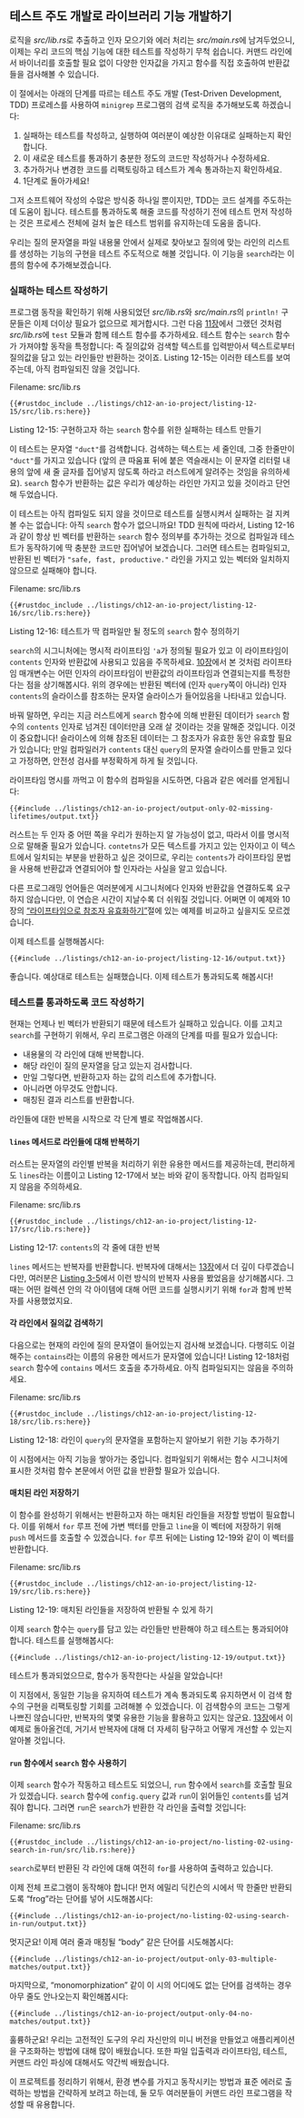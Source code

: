 ## 테스트 주도 개발로 라이브러리 기능 개발하기

로직을 *src/lib.rs*로 추출하고 인자 모으기와 에러 처리는
*src/main.rs*에 남겨두었으니, 이제는 우리 코드의 핵심 기능에 대한
테스트를 작성하기 무척 쉽습니다. 커맨드 라인에서 바이너리를 호출할
필요 없이 다양한 인자값을 가지고 함수를 직접 호출하여 반환값들을
검사해볼 수 있습니다.

이 절에서는 아래의 단계를 따르는 테스트 주도 개발 (Test-Driven Development, TDD)
프로레스를 사용하여 `minigrep` 프로그램의 검색 로직을 추가해보도록 하겠습니다:

1. 실패하는 테스트를 착성하고, 실행하여 여러분이 예상한 이유대로 실패하는지
   확인합니다.
2. 이 새로운 테스트를 통과하기 충분한 정도의 코드만 작성하거나 수정하세요. 
3. 추가하거나 변경한 코드를 리팩토링하고 테스트가 계속 통과하는지
   확인하세요.
4. 1단계로 돌아가세요!

그저 소프트웨어 작성의 수많은 방식중 하나일 뿐이지만, TDD는 코드 설계를 주도하는데
도움이 됩니다. 테스트를 통과하도록 해줄 코드를 작성하기 전에 테스트 먼저 작성하는
것은 프로세스 전체에 걸처 높은 테스트 범위를 유지하는데 도움을 줍니다.

우리는 질의 문자열을 파일 내용물 안에서 실제로 찾아보고 질의에
맞는 라인의 리스트를 생성하는 기능의 구현을 테스트 주도적으로
해볼 것입니다. 이 기능을 `search`라는 이름의 함수에
추가해보겠습니다.

### 실패하는 테스트 작성하기

프로그램 동작을 확인하기 위해 사용되었던 *src/lib.rs*와 *src/main.rs*의
`println!` 구문들은 이제 더이상 필요가 없으므로 제거합시다.
그런 다음 [11장][ch11-anatomy]<!-- ignore -->에서 그랬던 것처럼 *src/lib.rs*에
`test` 모듈과 함께 테스트 함수를 추가하세요. 테스트 함수는 `search` 함수가
가져야할 동작을 특정합니다: 즉 질의값와 검색할 텍스트를 입력받아서
텍스트로부터 질의값을 담고 있는 라인들만 반환하는 것이죠. Listing 12-15는
이러한 테스트를 보여주는데, 아직 컴파일되진 않을 것입니다.

<span class="filename">Filename: src/lib.rs</span>

```rust,ignore,does_not_compile
{{#rustdoc_include ../listings/ch12-an-io-project/listing-12-15/src/lib.rs:here}}
```

<span class="caption">Listing 12-15: 구현하고자 하는 `search` 함수를 위한
실패하는 테스트 만들기</span>

이 테스트는 문자열 `"duct"`를 검색합니다. 검색하는 텍스트는 세 줄인데,
그중 한줄만이 `"duct"`를 가지고 있습니다 (앞의 큰 따움표 뒤에 붙은 역슬래시는
이 문자열 리터럴 내용의 앞에 새 줄 글자를 집어넣지 않도록 하라고 러스트에게
알려주는 것임을 유의하세요). `search` 함수가 반환하는 값은 우리가 예상하는
라인만 가지고 있을 것이라고 단언해 두었습니다.

이 테스트는 아직 컴파일도 되지 않을 것이므로 테스트를 실행시켜서 실패하는
걸 지켜볼 수는 없습니다: 아직 `search` 함수가 없으니까요! TDD 원칙에 따라서,
Listing 12-16과 같이 항상 빈 벡터를 반환하는 `search` 함수 정의부를
추가하는 것으로 컴파일과 테스트가 동작하기에 딱 충분한 코드만 집어넣어
보겠습니다. 그러면 테스트는 컴파일되고, 반환된 빈 벡터가 `"safe, fast,
productive."` 라인을 가지고 있는 벡터와 일치하지 않으므로 실패해야
합니다.

<span class="filename">Filename: src/lib.rs</span>

```rust,noplayground
{{#rustdoc_include ../listings/ch12-an-io-project/listing-12-16/src/lib.rs:here}}
```

<span class="caption">Listing 12-16: 테스트가 딱 컴파일만 될 정도의
`search` 함수 정의하기</span>

`search`의 시그니처에는 명시적 라이프타임 `'a`가 정의될 필요가 있고
이 라이프타임이 `contents` 인자와 반환값에 사용되고 있음을 주목하세요.
[10장][ch10-lifetimes]<!-- ignore -->에서 본 것처럼 라이프타임 매개변수는
어떤 인자의 라이프타임이 반환값의 라이프타임과 연결되는지를 특정한다는
점을 상기해봅시다. 위의 경우에는 반환된 벡터에 (인자 `query`쪽이 아니라)
인자 `contents`의 슬라이스를 참조하는 문자열 슬라이스가 들어있음을
나타내고 있습니다.

바꿔 말하면, 우리는 지금 러스트에게 `search` 함수에 의해 반환된 데이터가
`search` 함수의 `contents` 인자로 넘겨진 데이터만큼 오래 살 것이라는
것을 말해준 것입니다. 이것이 중요합니다! 슬라이스에 의해 참조된 데이터는
그 참조자가 유효한 동안 유효할 필요가 있습니다; 만일 컴파일러가 `contents`
대신 `query`의 문자열 슬라이스를 만들고 있다고 가정하면, 안전성 검사를
부정확하게 하게 될 것입니다.

라이프타임 명시를 까먹고 이 함수의 컴파일을 시도하면, 다음과
같은 에러를 얻게됩니다:

```console
{{#include ../listings/ch12-an-io-project/output-only-02-missing-lifetimes/output.txt}}
```

러스트는 두 인자 중 어떤 쪽을 우리가 원하는지 알 가능성이 없고, 따라서 이를
명시적으로 말해줄 필요가 있습니다. `contetns`가 모든 텍스트를 가지고 있는
인자이고 이 텍스트에서 일치되는 부분을 반환하고 싶은 것이므로, 우리는
`contents`가 라이프타임 문법을 사용해 반환값과 연결되어야 할 인자라는 사실을
알고 있습니다.

다른 프로그래밍 언어들은 여러분에게 시그니처에다 인자와 반환값을 연결하도록
요구하지 않습니다만, 이 연습은 시간이 지날수록 더 쉬워질 것입니다. 어쩌면
이 예제와 10장의
[“라이프타임으로 참조자 유효화하기”][validating-references-with-lifetimes]<!-- ignore -->절에
있는 예제를 비교하고 싶을지도 모르겠습니다.

이제 테스트를 실행해봅시다:

```console
{{#include ../listings/ch12-an-io-project/listing-12-16/output.txt}}
```

좋습니다. 예상대로 테스트는 실패했습니다. 이제 테스트가 통과되도록 해봅시다!

### 테스트를 통과하도록 코드 작성하기

현재는 언제나 빈 벡터가 반환되기 때문에 테스트가 실패하고 있습니다. 이를 고치고
`search`를 구현하기 위해서, 우리 프로그램은 아래의 단계를 따를 필요가 있습니다:

* 내용물의 각 라인에 대해 반복합니다.
* 해당 라인이 질의 문자열을 담고 있는지 검사합니다.
* 만일 그렇다면, 반환하고자 하는 값의 리스트에 추가합니다.
* 아니라면 아무것도 안합니다.
* 매칭된 결과 리스트를 반환합니다.

라인들에 대한 반복을 시작으로 각 단계 별로 작업해봅시다.

#### `lines` 메서드로 라인들에 대해 반복하기

러스트는 문자열의 라인별 반복을 처리하기 위한 유용한 메서드를 제공하는데,
편리하게도 `lines`라는 이름이고 Listing 12-17에서 보는 바와 같이 동작합니다.
아직 컴파일되지 않음을 주의하세요.

<span class="filename">Filename: src/lib.rs</span>

```rust,ignore,does_not_compile
{{#rustdoc_include ../listings/ch12-an-io-project/listing-12-17/src/lib.rs:here}}
```

<span class="caption">Listing 12-17: `contents`의 각 줄에 대한 반복
</span>

`lines` 메서드는 반복자를 반환합니다. 반복자에 대해서는 [13장][ch13-iterators]<!-- ignore -->에서
더 깊이 다루겠습니다만, 여러분은 [Listing 3-5][ch3-iter]<!-- ignore -->에서
이런 방식의 반복자 사용을 봤었음을 상기해봅시다. 그때는 어떤 컬렉션 안의 각
아이템에 대해 어떤 코드를 실행시키기 위해 `for`과 함께 반복자를 사용했었지요.

#### 각 라인에서 질의값 검색하기

다음으로는 현재의 라인에 질의 문자열이 들어있는지 검사해 보겠습니다.
다행히도 이걸 해주는 `contains`라는 이름의 유용한 메서드가 문자열에
있습니다! Listing 12-18처럼 `search` 함수에 `contains` 메서드 호출을
추가하세요. 아직 컴파일되지는 않음을 주의하세요.

<span class="filename">Filename: src/lib.rs</span>

```rust,ignore,does_not_compile
{{#rustdoc_include ../listings/ch12-an-io-project/listing-12-18/src/lib.rs:here}}
```

<span class="caption">Listing 12-18: 라인이 `query`의 문자열을 포함하는지
알아보기 위한 기능 추가하기</span>

이 시점에서는 아직 기능을 쌓아가는 중입니다. 컴파일되기 위해서는
함수 시그니처에 표시한 것처럼 함수 본문에서 어떤 값을 반환할
필요가 있습니다.

#### 매치된 라인 저장하기

이 함수를 완성하기 위해서는 반환하고자 하는 매치된 라인들을 저장할 방법이
필요합니다. 이를 위해서 `for` 루프 전에 가변 백터를 만들고 `line`을 이
벡터에 저장하기 위해 `push` 메서드를 호출할 수 있겠습니다. `for` 루프 뒤에는
Listing 12-19와 같이 이 벡터를 반환합니다.

<span class="filename">Filename: src/lib.rs</span>

```rust,ignore
{{#rustdoc_include ../listings/ch12-an-io-project/listing-12-19/src/lib.rs:here}}
```

<span class="caption">Listing 12-19: 매치된 라인들을 저장하여 반환될 수
있게 하기</span>

이제 `search` 함수는 `query`를 담고 있는 라인들만 반환해야 하고
테스트는 통과되어야 합니다. 테스트를 실행해봅시다:

```console
{{#include ../listings/ch12-an-io-project/listing-12-19/output.txt}}
```

테스트가 통과되었으므로, 함수가 동작한다는 사실을 알았습니다!

이 지점에서, 동일한 기능을 유지하여 테스트가 계속 통과되도록
유지하면서 이 검색 함수의 구현을 리팩토링할 기회를 고려해볼
수 있겠습니다. 이 검색함수의 코드는 그렇게 나쁘진 않습니다만,
반복자의 몇몇 유용한 기능을 활용하고 있지는 않군요.
[13장][ch13-iterators]<!-- ignore -->에서 이 예제로 돌아올건데, 거기서
반복자에 대해 더 자세히 탐구하고 어떻게 개선할 수 있는지 알아볼 것입니다.

#### `run` 함수에서 `search` 함수 사용하기

이제 `search` 함수가 작동하고 테스트도 되었으니, `run` 함수에서
`search`를 호출할 필요가 있겠습니다. `search` 함수에 `config.query` 값과
`run`이 읽어들인 `contents`를 넘겨줘야 합니다. 그러면 `run`은
`search`가 반환한 각 라인을 출력할 것입니다:


<span class="filename">Filename: src/lib.rs</span>

```rust,ignore
{{#rustdoc_include ../listings/ch12-an-io-project/no-listing-02-using-search-in-run/src/lib.rs:here}}
```

`search`로부터 반환된 각 라인에 대해 여전히 `for`를 사용하여 출력하고 있습니다.

이제 전체 프로그램이 동작해야 합니다! 먼저 에밀리 딕킨슨의 시에서 딱 한줄만
반환되도록 “frog”라는 단어를 넣어 시도해봅시다:

```console
{{#include ../listings/ch12-an-io-project/no-listing-02-using-search-in-run/output.txt}}
```

멋지군요! 이제 여러 줄과 매칭될 “body” 같은 단어를 시도해봅시다:

```console
{{#include ../listings/ch12-an-io-project/output-only-03-multiple-matches/output.txt}}
```

마지막으로, “monomorphization” 같이 이 시의 어디에도 없는 단어를 검색하는 경우
아무 줄도 안나오는지 확인해봅시다:

```console
{{#include ../listings/ch12-an-io-project/output-only-04-no-matches/output.txt}}
```

훌륭하군요! 우리는 고전적인 도구의 우리 자신만의 미니 버전을 만들었고
애플리케이션을 구조화하는 방법에 대해 많이 배웠습니다. 또한 파일 입출력과
라이프타임, 테스트, 커맨드 라인 파싱에 대해서도 약간씩 배웠습니다.

이 프로젝트를 정리하기 위해서, 환경 변수를 가지고 동작시키는
방법과 표준 에러로 출력하는 방법을 간략하게 보려고 하는데, 둘 모두
여러분들이 커맨드 라인 프로그램을 작성할 때 유용합니다.

[validating-references-with-lifetimes]:
ch10-03-lifetime-syntax.html#validating-references-with-lifetimes
[ch11-anatomy]: ch11-01-writing-tests.html#the-anatomy-of-a-test-function
[ch10-lifetimes]: ch10-03-lifetime-syntax.html
[ch3-iter]: ch03-05-control-flow.html#looping-through-a-collection-with-for
[ch13-iterators]: ch13-02-iterators.html
